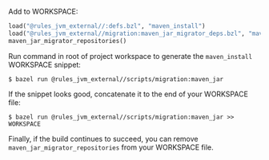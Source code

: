 Add to WORKSPACE:

```python
load("@rules_jvm_external//:defs.bzl", "maven_install")
load("@rules_jvm_external//migration:maven_jar_migrator_deps.bzl", "maven_jar_migrator_repositories")
maven_jar_migrator_repositories()
```

Run command in root of project workspace to generate the `maven_install` WORKSPACE snippet: 

```
$ bazel run @rules_jvm_external//scripts/migration:maven_jar
```

If the snippet looks good, concatenate it to the end of your WORKSPACE file:

```
$ bazel run @rules_jvm_external//scripts/migration:maven_jar >> WORKSPACE
```

Finally, if the build continues to succeed, you can remove
`maven_jar_migrator_repositories` from your WORKSPACE file.

